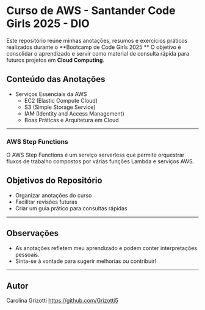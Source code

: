 # Curso de AWS - Santander Code Girls 2025 - DIO

Este repositório reúne minhas anotações, resumos e exercícios práticos realizados durante o **Bootcamp de Code Girls 2025 **
O objetivo é consolidar o aprendizado e servir como material de consulta rápida para futuros projetos em **Cloud Computing**.

## Conteúdo das Anotações
- Serviços Essenciais da AWS
  - EC2 (Elastic Compute Cloud)
  - S3 (Simple Storage Service)
  - IAM (Identity and Access Management)
  - Boas Práticas e Arquitetura em Cloud
---

### AWS Step Functions

O AWS Step Functions é um serviço serverless que permite orquestrar fluxos de trabalho compostos por várias funções Lambda e serviços AWS.

## Objetivos do Repositório

- Organizar anotações do curso
- Facilitar revisões futuras
- Criar um guia prático para consultas rápidas

---

##  Observações

- As anotações refletem meu aprendizado e podem conter interpretações pessoais.
- Sinta-se à vontade para sugerir melhorias ou contribuir!

---

## Autor

Carolina Grizotti https://github.com/Grizotti5
